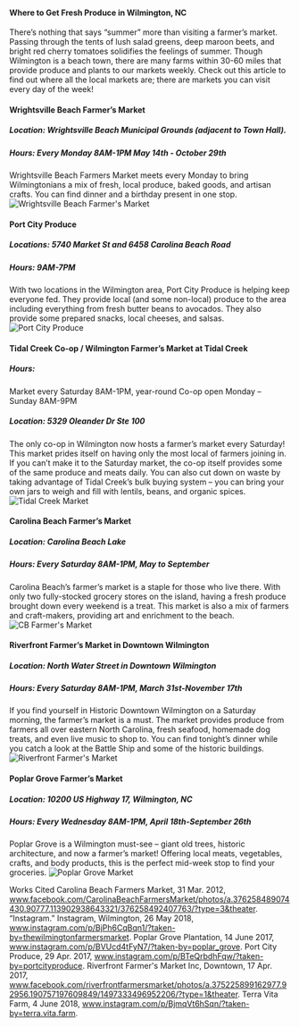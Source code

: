 #### Where to Get Fresh Produce in Wilmington, NC
There’s nothing that says “summer” more than visiting a farmer’s market. Passing through the tents of lush salad greens, deep maroon beets, and bright red cherry tomatoes solidifies the feelings of summer. Though Wilmington is a beach town, there are many farms within 30-60 miles that provide produce and plants to our markets weekly. Check out this article to find out where all the local markets are; there are markets you can visit every day of the week!

#### Wrightsville Beach Farmer’s Market 

##### Location: Wrightsville Beach Municipal Grounds (adjacent to Town Hall).
##### Hours: Every Monday 8AM-1PM May 14th - October 29th 
Wrightsville Beach Farmers Market meets every Monday to bring Wilmingtonians a mix of fresh, local produce, baked goods, and artisan crafts. You can find dinner and a birthday present in one stop. 
![Wrightsville Beach Farmer's Market](https://github.com/LanceElyot/CarolinaFarmTrust/blob/master/WB%20Market.jpg?raw=true)



#### Port City Produce
##### Locations: 5740 Market St and 6458 Carolina Beach Road
##### Hours: 9AM-7PM
With two locations in the Wilmington area, Port City Produce is helping keep everyone fed. They provide local (and some non-local) produce to the area including everything from fresh butter beans to avocados. They also provide some prepared snacks, local cheeses, and salsas. 
![Port City Produce](https://github.com/LanceElyot/CarolinaFarmTrust/blob/master/PCProduce.jpg?raw=true)





#### Tidal Creek Co-op / Wilmington Farmer’s Market at Tidal Creek 

##### Hours: 
Market every Saturday 8AM-1PM, year-round
Co-op open Monday – Sunday 8AM-9PM
##### Location: 5329 Oleander Dr Ste 100
The only co-op in Wilmington now hosts a farmer’s market every Saturday! This market prides itself on having only the most local of farmers joining in. If you can’t make it to the Saturday market, the co-op itself provides some of the same produce and meats daily. You can also cut down on waste by taking advantage of Tidal Creek’s bulk buying system – you can bring your own jars to weigh and fill with lentils, beans, and organic spices. 
![Tidal Creek Market](https://github.com/LanceElyot/CarolinaFarmTrust/blob/master/Tidal.jpg?raw=true)


#### Carolina Beach Farmer’s Market
##### Location: Carolina Beach Lake
##### Hours: Every Saturday 8AM-1PM, May to September
Carolina Beach’s farmer’s market is a staple for those who live there. With only two fully-stocked grocery stores on the island, having a fresh produce brought down every weekend is a treat. This market is also a mix of farmers and craft-makers, providing art and enrichment to the beach.
![CB Farmer's Market](https://github.com/LanceElyot/CarolinaFarmTrust/blob/master/cb%20farm.jpg?raw=true)


#### Riverfront Farmer’s Market in Downtown Wilmington

##### Location: North Water Street in Downtown Wilmington
##### Hours: Every Saturday 8AM-1PM, March 31st-November 17th 
If you find yourself in Historic Downtown Wilmington on a Saturday morning, the farmer’s market is a must. The market provides produce from farmers all over eastern North Carolina, fresh seafood, homemade dog treats, and even live music to shop to. You can find tonight’s dinner while you catch a look at the Battle Ship and some of the historic buildings. 
![Riverfront Farmer's Market](https://github.com/LanceElyot/CarolinaFarmTrust/blob/master/riverfront%20market.jpg?raw=true)

#### Poplar Grove Farmer’s Market
##### Location: 10200 US Highway 17, Wilmington, NC
##### Hours: Every Wednesday 8AM-1PM, April 18th-September 26th 
Poplar Grove is a Wilmington must-see – giant old trees, historic architecture, and now a farmer’s market! Offering local meats, vegetables, crafts, and body products, this is the perfect mid-week stop to find your groceries. 
![Poplar Grove Market](https://github.com/LanceElyot/CarolinaFarmTrust/blob/master/PopGrove.jpg?raw=true)









Works Cited
Carolina Beach Farmers Market, 31 Mar. 2012, www.facebook.com/CarolinaBeachFarmersMarket/photos/a.376258489074430.90777.113902938643321/376258492407763/?type=3&theater.
“Instagram.” Instagram, Wilmington, 26 May 2018, www.instagram.com/p/BjPh6CqBqn1/?taken-by=thewilmingtonfarmersmarket.
Poplar Grove Plantation, 14 June 2017, www.instagram.com/p/BVUcd4tFyN7/?taken-by=poplar_grove.
Port City Produce, 29 Apr. 2017, www.instagram.com/p/BTeQrbdhFqw/?taken-by=portcityproduce.
Riverfront Farmer's Market Inc, Downtown, 17 Apr. 2017, www.facebook.com/riverfrontfarmersmarket/photos/a.375225899162977.92956.190757197609849/1497333496952206/?type=1&theater.
Terra Vita Farm, 4 June 2018, www.instagram.com/p/BjmqVt6hSqn/?taken-by=terra.vita.farm.

